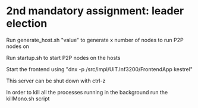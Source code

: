 # 2nd mandatory assignment: leader election

Run generate_host.sh "value" to generate x number of nodes to run P2P nodes on

Run startup.sh to start P2P nodes on the hosts

Start the frontend using "dnx -p /src/impl/UiT.Inf3200/FrontendApp kestrel"

This server can be shut down with ctrl-z

In order to kill all the processes running in the background run the killMono.sh script